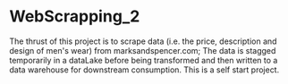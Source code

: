 # WebScrapping_2
The thrust of this project is to scrape data (i.e. the price, description and design of men's wear) from marksandspencer.com; The data is stagged temporarily in a dataLake before being transformed and then written to a data warehouse for downstream consumption. This is a self start project.
